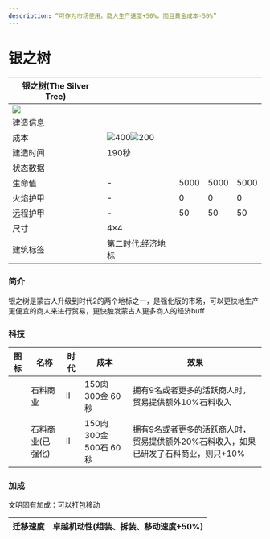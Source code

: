 ```yaml
---
description: “可作为市场使用。商人生产速度+50%，而且黄金成本-50%”
---
```


# 银之树

| 银之树(The Silver Tree)                                                                                              |                                                                                                                                                                                                      |      |      |      |
| ----------------------------------------------------------------------------------------------------------------- | ---------------------------------------------------------------------------------------------------------------------------------------------------------------------------------------------------- | ---- | ---- | ---- |
| ![](https://seicing-1257171891.cos.ap-nanjing.myqcloud.com/3fatcatpool/aoe4/tech/%E9%93%B6%E4%B9%8B%E6%A0%91.png) |                                                                                                                                                                                                      |      |      |      |
| 建造信息                                                                                                              |                                                                                                                                                                                                      |      |      |      |
| 成本                                                                                                                | ![](https://seicing-1257171891.cos.ap-nanjing.myqcloud.com/3fatcatpool/aoe4/tech/%E8%82%89.png)400![](https://seicing-1257171891.cos.ap-nanjing.myqcloud.com/3fatcatpool/aoe4/tech/%E9%87%91.png)200 |      |      |      |
| 建造时间                                                                                                              | 190秒                                                                                                                                                                                                 |      |      |      |
| 状态数据                                                                                                              |                                                                                                                                                                                                      |      |      |      |
| 生命值                                                                                                               | -                                                                                                                                                                                                    | 5000 | 5000 | 5000 |
| 火焰护甲                                                                                                              | -                                                                                                                                                                                                    | 0    | 0    | 0    |
| 远程护甲                                                                                                              | -                                                                                                                                                                                                    | 50   | 50   | 50   |
| 尺寸                                                                                                                | 4×4                                                                                                                                                                                                  |      |      |      |
| 建筑标签                                                                                                              | 第二时代:经济地标                                                                                                                                                                                            |      |      |      |

### 简介 <a href="#jia" id="jia"></a>

银之树是蒙古人升级到时代2的两个地标之一，是强化版的市场，可以更快地生产更便宜的商人来进行贸易，更快触发蒙古人更多商人的经济buff

### 科技 <a href="#sp1" id="sp1"></a>

| 图标                                                                                                                                                        | 名称        | 时代 | 成本                 | 效果                                             |
| --------------------------------------------------------------------------------------------------------------------------------------------------------- | --------- | -- | ------------------ | ---------------------------------------------- |
| <img src="https://seicing-1257171891.cos.ap-nanjing.myqcloud.com/3fatcatpool/aoe4/tech/%E7%9F%B3%E6%96%99%E5%95%86%E4%B8%9A.png" alt="" data-size="line"> | 石料商业      | Ⅱ  | 150肉 300金 60秒      | 拥有9名或者更多的活跃商人时，贸易提供额外10%石料收入                   |
| <img src="https://seicing-1257171891.cos.ap-nanjing.myqcloud.com/3fatcatpool/aoe4/tech/%E7%9F%B3%E6%96%99%E5%95%86%E4%B8%9A.png" alt="" data-size="line"> | 石料商业(已强化) | Ⅱ  | 150肉 300金 500石 60秒 | 拥有9名或者更多的活跃商人时，贸易提供额外20%石料收入，如果已研发了石料商业，则只+10% |

### 加成

文明固有加成：可以打包移动

| 迁移速度 | <img src="https://seicing-1257171891.cos.ap-nanjing.myqcloud.com/3fatcatpool/aoe4/tech/%E5%8D%93%E8%B6%8A%E6%9C%BA%E5%8A%A8%E6%80%A7.png" alt="" data-size="line">卓越机动性(组装、拆装、移动速度+50%) |
| ---- | --------------------------------------------------------------------------------------------------------------------------------------------------------------------------------------- |
